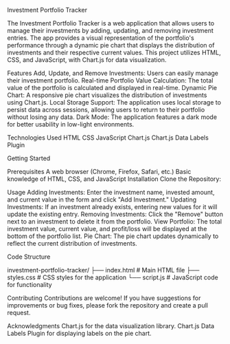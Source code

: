 
Investment Portfolio Tracker

The Investment Portfolio Tracker is a web application that allows users to manage their investments by adding, updating, and removing investment entries. The app provides a visual representation of the portfolio's performance through a dynamic pie chart that displays the distribution of investments and their respective current values. This project utilizes HTML, CSS, and JavaScript, with Chart.js for data visualization.

Features
Add, Update, and Remove Investments: Users can easily manage their investment portfolio.
Real-time Portfolio Value Calculation: The total value of the portfolio is calculated and displayed in real-time.
Dynamic Pie Chart: A responsive pie chart visualizes the distribution of investments using Chart.js.
Local Storage Support: The application uses local storage to persist data across sessions, allowing users to return to their portfolio without losing any data.
Dark Mode: The application features a dark mode for better usability in low-light environments.

Technologies Used
HTML
CSS
JavaScript
Chart.js
Chart.js Data Labels Plugin

Getting Started

Prerequisites
A web browser (Chrome, Firefox, Safari, etc.)
Basic knowledge of HTML, CSS, and JavaScript
Installation
Clone the Repository:

Usage
Adding Investments: Enter the investment name, invested amount, and current value in the form and click "Add Investment."
Updating Investments: If an investment already exists, entering new values for it will update the existing entry.
Removing Investments: Click the "Remove" button next to an investment to delete it from the portfolio.
View Portfolio: The total investment value, current value, and profit/loss will be displayed at the bottom of the portfolio list.
Pie Chart: The pie chart updates dynamically to reflect the current distribution of investments.

Code Structure

investment-portfolio-tracker/
├── index.html          # Main HTML file
├── styles.css          # CSS styles for the application
└── script.js           # JavaScript code for functionality

Contributing
Contributions are welcome! If you have suggestions for improvements or bug fixes, please fork the repository and create a pull request.


Acknowledgments
Chart.js for the data visualization library.
Chart.js Data Labels Plugin for displaying labels on the pie chart.
